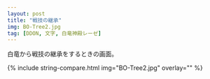 ```yaml
---
layout: post
title: "戦技の継承"
img: BO-Tree2.jpg
tag: [DDON, 文字, 白竜神殿レーゼ]
---
```


白竜から戦技の継承をするときの画面。

{% include string-compare.html img="BO-Tree2.jpg" overlay="" %}

> 



